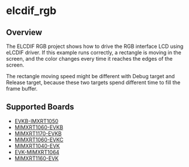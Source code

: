 # elcdif_rgb

## Overview
The ELCDIF RGB project shows how to drive the RGB interface LCD using eLCDIF driver.
If this example runs correctly, a rectangle is moving in the screen, and the color
changes every time it reaches the edges of the screen.

The rectangle moving speed might be different with Debug target and Release target,
because these two targets spend different time to fill the frame buffer.

## Supported Boards
- [EVKB-IMXRT1050](../../../_boards/evkbimxrt1050/driver_examples/elcdif/rgb/example_board_readme.md)
- [MIMXRT1060-EVKB](../../../_boards/evkbmimxrt1060/driver_examples/elcdif/rgb/example_board_readme.md)
- [MIMXRT1170-EVKB](../../../_boards/evkbmimxrt1170/driver_examples/elcdif/rgb/example_board_readme.md)
- [MIMXRT1060-EVKC](../../../_boards/evkcmimxrt1060/driver_examples/elcdif/rgb/example_board_readme.md)
- [MIMXRT1040-EVK](../../../_boards/evkmimxrt1040/driver_examples/elcdif/rgb/example_board_readme.md)
- [EVK-MIMXRT1064](../../../_boards/evkmimxrt1064/driver_examples/elcdif/rgb/example_board_readme.md)
- [MIMXRT1160-EVK](../../../_boards/evkmimxrt1160/driver_examples/elcdif/rgb/example_board_readme.md)
